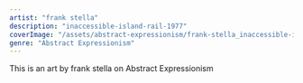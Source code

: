 ```yaml
---
artist: "frank stella"
description: "inaccessible-island-rail-1977"
coverImage: "/assets/abstract-expressionism/frank-stella_inaccessible-island-rail-1977.jpg"
genre: "Abstract Expressionism"
---
```

This is an art by frank stella on Abstract Expressionism

